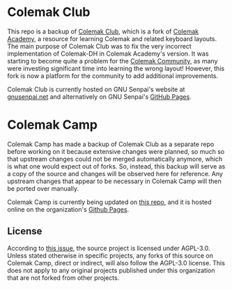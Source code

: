 # Colemak Club
This repo is a backup of [Colemak Club](https://github.com/gnusenpai/colemakclub), which is a fork of [Colemak Academy](https://colemak.academy/), a resource for learning Colemak and related keyboard layouts. The main purpose of Colemak Club was to fix the very incorrect implementation of Colemak-DH in Colemak Academy's version. It was starting to become quite a problem for the [Colemak Community](https://discordapp.com/invite/3UkgpGC), as many were investing significant time into learning the wrong layout!
However, this fork is now a platform for the community to add additional improvements.

Colemak Club is currently hosted on GNU Senpai's website at [gnusenpai.net](https://gnusenpai.net/colemakclub/) and alternatively on GNU Senpai's [GitHub Pages](https://gnusenpai.github.io/colemakclub/).

# Colemak Camp
Colemak Camp has made a backup of Colemak Club as a separate repo before working on it because extensive changes were planned, so much so that upstream changes could not be merged automatically anymore, which is what one would expect out of forks. So, instead, this backup will serve as a copy of the source and changes will be observed here for reference. Any upstream changes that appear to be necessary in Colemak Camp will then be ported over manually.

Colemak Camp is currently being updated on [this repo](https://github.com/ColemakCamp/colemakcamp.github.io), and it is hosted online on the organization's [Github Pages](https://colemakcamp.github.io/).

## License
According to [this issue](https://github.com/Nemcorp/layoutacademy/issues/2), the source project is licensed under AGPL-3.0. Unless stated otherwise in specific projects, any forks of this source on Colemak Camp, direct or indirect, will also follow the AGPL-3.0 license. This does not apply to any original projects published under this organization that are not forked from other projects.
